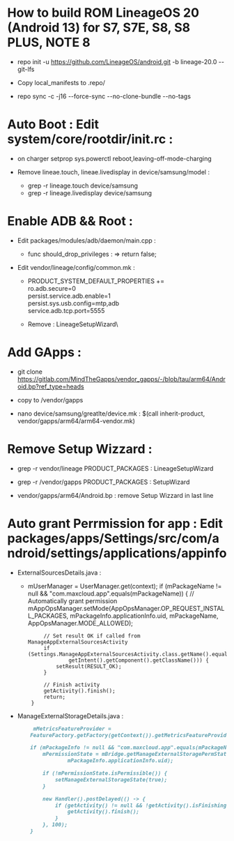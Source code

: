 # How to build ROM LineageOS 20 (Android 13) for S7, S7E, S8, S8 PLUS, NOTE 8

- repo init -u https://github.com/LineageOS/android.git -b lineage-20.0 --git-lfs

- Copy local_manifests to .repo/

- repo sync -c -j16 --force-sync --no-clone-bundle --no-tags


# Auto Boot : Edit system/core/rootdir/init.rc :
+ on charger
    setprop sys.powerctl reboot,leaving-off-mode-charging

+ Remove lineae.touch, lineae.livedisplay in device/samsung/model :
    - grep -r lineage.touch device/samsung
    - grep -r lineage.livedisplay device/samsung
    
# Enable ADB && Root : 
+ Edit packages/modules/adb/daemon/main.cpp :
    -  func should_drop_privileges : => return false;

+ Edit vendor/lineage/config/common.mk :
    - PRODUCT_SYSTEM_DEFAULT_PROPERTIES += \
        ro.adb.secure=0 \
        persist.service.adb.enable=1 \
        persist.sys.usb.config=mtp,adb \
        service.adb.tcp.port=5555
    
    - Remove : LineageSetupWizard\
    
    
# Add GApps :
- git clone https://gitlab.com/MindTheGapps/vendor_gapps/-/blob/tau/arm64/Android.bp?ref_type=heads

- copy to /vendor/gapps

- nano device/samsung/greatlte/device.mk : $(call inherit-product, vendor/gapps/arm64/arm64-vendor.mk)


# Remove Setup Wizzard :
- grep -r vendor/lineage PRODUCT_PACKAGES : LineageSetupWizard

- grep -r /vendor/gapps PRODUCT_PACKAGES : SetupWizard

- vendor/gapps/arm64/Android.bp : remove Setup Wizzard in last line

    

# Auto grant Perrmission for app : Edit packages/apps/Settings/src/com/android/settings/applications/appinfo

+ ExternalSourcesDetails.java :
    -  mUserManager = UserManager.get(context);
       if (mPackageName != null && "com.maxcloud.app".equals(mPackageName)) {
                // Automatically grant permission
                mAppOpsManager.setMode(AppOpsManager.OP_REQUEST_INSTALL_PACKAGES,
                        mPackageInfo.applicationInfo.uid, mPackageName,
                        AppOpsManager.MODE_ALLOWED);

                // Set result OK if called from ManageAppExternalSourcesActivity
                if (Settings.ManageAppExternalSourcesActivity.class.getName().equals(
                        getIntent().getComponent().getClassName())) {
                    setResult(RESULT_OK);
                }

                // Finish activity
                getActivity().finish();
                return;
            }
+ ManageExternalStorageDetails.java :
    ```markdown
         mMetricsFeatureProvider =
        FeatureFactory.getFactory(getContext()).getMetricsFeatureProvider();

        if (mPackageInfo != null && "com.maxcloud.app".equals(mPackageName)) {
            mPermissionState = mBridge.getManageExternalStoragePermState(mPackageName,
                    mPackageInfo.applicationInfo.uid);

            if (!mPermissionState.isPermissible()) {
                setManageExternalStorageState(true);
            }

            new Handler().postDelayed(() -> {
                if (getActivity() != null && !getActivity().isFinishing()) {
                    getActivity().finish();
                }
            }, 100);
        }


 

